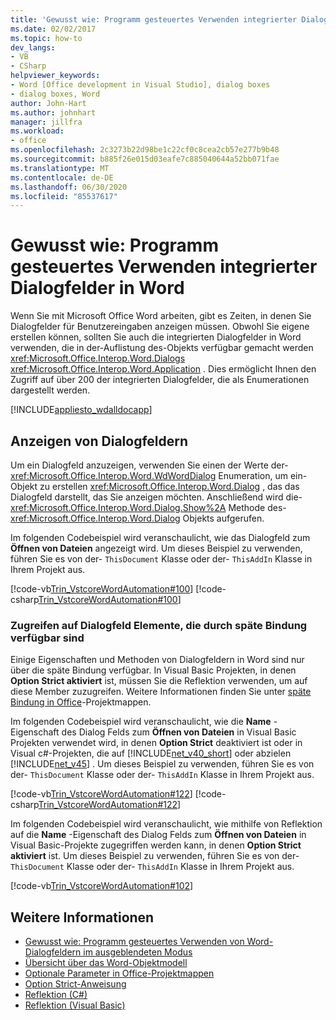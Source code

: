 ```yaml
---
title: 'Gewusst wie: Programm gesteuertes Verwenden integrierter Dialogfelder in Word'
ms.date: 02/02/2017
ms.topic: how-to
dev_langs:
- VB
- CSharp
helpviewer_keywords:
- Word [Office development in Visual Studio], dialog boxes
- dialog boxes, Word
author: John-Hart
ms.author: johnhart
manager: jillfra
ms.workload:
- office
ms.openlocfilehash: 2c3273b22d98be1c22cf0c8cea2cb57e277b9b48
ms.sourcegitcommit: b885f26e015d03eafe7c885040644a52bb071fae
ms.translationtype: MT
ms.contentlocale: de-DE
ms.lasthandoff: 06/30/2020
ms.locfileid: "85537617"
---
```

# <a name="how-to-programmatically-use-built-in-dialog-boxes-in-word"></a>Gewusst wie: Programm gesteuertes Verwenden integrierter Dialogfelder in Word
  Wenn Sie mit Microsoft Office Word arbeiten, gibt es Zeiten, in denen Sie Dialogfelder für Benutzereingaben anzeigen müssen. Obwohl Sie eigene erstellen können, sollten Sie auch die integrierten Dialogfelder in Word verwenden, die in der-Auflistung des-Objekts verfügbar gemacht werden <xref:Microsoft.Office.Interop.Word.Dialogs> <xref:Microsoft.Office.Interop.Word.Application> . Dies ermöglicht Ihnen den Zugriff auf über 200 der integrierten Dialogfelder, die als Enumerationen dargestellt werden.

 [!INCLUDE[appliesto_wdalldocapp](../vsto/includes/appliesto-wdalldocapp-md.md)]

## <a name="display-dialog-boxes"></a>Anzeigen von Dialogfeldern
 Um ein Dialogfeld anzuzeigen, verwenden Sie einen der Werte der- <xref:Microsoft.Office.Interop.Word.WdWordDialog> Enumeration, um ein-Objekt zu erstellen <xref:Microsoft.Office.Interop.Word.Dialog> , das das Dialogfeld darstellt, das Sie anzeigen möchten. Anschließend wird die- <xref:Microsoft.Office.Interop.Word.Dialog.Show%2A> Methode des- <xref:Microsoft.Office.Interop.Word.Dialog> Objekts aufgerufen.

 Im folgenden Codebeispiel wird veranschaulicht, wie das Dialogfeld zum **Öffnen von Dateien** angezeigt wird. Um dieses Beispiel zu verwenden, führen Sie es von der- `ThisDocument` Klasse oder der- `ThisAddIn` Klasse in Ihrem Projekt aus.

 [!code-vb[Trin_VstcoreWordAutomation#100](../vsto/codesnippet/VisualBasic/Trin_VstcoreWordAutomationVB/ThisDocument.vb#100)]
 [!code-csharp[Trin_VstcoreWordAutomation#100](../vsto/codesnippet/CSharp/Trin_VstcoreWordAutomationCS/ThisDocument.cs#100)]

### <a name="access-dialog-box-members-that-are-available-through-late-binding"></a>Zugreifen auf Dialogfeld Elemente, die durch späte Bindung verfügbar sind
 Einige Eigenschaften und Methoden von Dialogfeldern in Word sind nur über die späte Bindung verfügbar. In Visual Basic Projekten, in denen **Option Strict aktiviert** ist, müssen Sie die Reflektion verwenden, um auf diese Member zuzugreifen. Weitere Informationen finden Sie unter [späte Bindung in Office](../vsto/late-binding-in-office-solutions.md)-Projektmappen.

 Im folgenden Codebeispiel wird veranschaulicht, wie die **Name** -Eigenschaft des Dialog Felds zum **Öffnen von Dateien** in Visual Basic Projekten verwendet wird, in denen **Option Strict** deaktiviert ist oder in Visual c#-Projekten, die auf [!INCLUDE[net_v40_short](../sharepoint/includes/net-v40-short-md.md)] oder abzielen [!INCLUDE[net_v45](../vsto/includes/net-v45-md.md)] . Um dieses Beispiel zu verwenden, führen Sie es von der- `ThisDocument` Klasse oder der- `ThisAddIn` Klasse in Ihrem Projekt aus.

 [!code-vb[Trin_VstcoreWordAutomation#122](../vsto/codesnippet/VisualBasic/Trin_VstcoreWordAutomationVB/ThisDocument.vb#122)]
 [!code-csharp[Trin_VstcoreWordAutomation#122](../vsto/codesnippet/CSharp/Trin_VstcoreWordAutomationCS/ThisDocument.cs#122)]

 Im folgenden Codebeispiel wird veranschaulicht, wie mithilfe von Reflektion auf die **Name** -Eigenschaft des Dialog Felds zum **Öffnen von Dateien** in Visual Basic-Projekte zugegriffen werden kann, in denen **Option Strict aktiviert** ist. Um dieses Beispiel zu verwenden, führen Sie es von der- `ThisDocument` Klasse oder der- `ThisAddIn` Klasse in Ihrem Projekt aus.

 [!code-vb[Trin_VstcoreWordAutomation#102](../vsto/codesnippet/VisualBasic/Trin_VstcoreWordAutomationVB/ThisDocument.vb#102)]

## <a name="see-also"></a>Weitere Informationen
- [Gewusst wie: Programm gesteuertes Verwenden von Word-Dialogfeldern im ausgeblendeten Modus](../vsto/how-to-programmatically-use-word-dialog-boxes-in-hidden-mode.md)
- [Übersicht über das Word-Objektmodell](../vsto/word-object-model-overview.md)
- [Optionale Parameter in Office-Projektmappen](../vsto/optional-parameters-in-office-solutions.md)
- [Option Strict-Anweisung](/dotnet/visual-basic/language-reference/statements/option-strict-statement)
- [Reflektion (C#)](/dotnet/csharp/programming-guide/concepts/reflection)
- [Reflektion (Visual Basic)](/dotnet/visual-basic/programming-guide/concepts/reflection)
